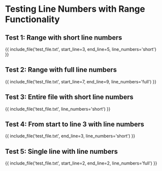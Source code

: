 # Testing Line Numbers with Range Functionality

## Test 1: Range with short line numbers
{{ include_file('test_file.txt', start_line=3, end_line=5, line_numbers='short') }}

## Test 2: Range with full line numbers
{{ include_file('test_file.txt', start_line=7, end_line=9, line_numbers='full') }}

## Test 3: Entire file with short line numbers
{{ include_file('test_file.txt', line_numbers='short') }}

## Test 4: From start to line 3 with line numbers
{{ include_file('test_file.txt', end_line=3, line_numbers='short') }}

## Test 5: Single line with line numbers
{{ include_file('test_file.txt', start_line=2, end_line=2, line_numbers='full') }}
